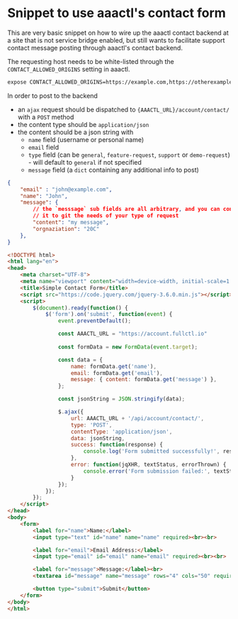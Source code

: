 # Snippet to use aaactl's contact form

This are very basic snippet on how to wire up the aaactl contact backend at a site that is not
service bridge enabled, but still wants to facilitate support contact message posting through aaactl's contact backend.

The requesting host needs to be white-listed through the `CONTACT_ALLOWED_ORIGINS` setting in aaactl.

```sh
expose CONTACT_ALLOWED_ORIGINS=https://example.com,https://otherexample.com
```

In order to post to the backend

- an `ajax` request should be dispatched to `{AAACTL_URL}/account/contact/` with a `POST` method
- the content type should be `application/json`
- the content should be a json string with
    - `name` field (username or personal name)
    - `email` field
    - `type` field (can be `general`, `feature-request`, `support` or `demo-request`) - will default to `general` if not specified
    - `message` field (a `dict` containing any additional info to post)

```json
{
    "email" : "john@example.com",
    "name": "John",
    "message": {
        // the `messsage` sub fields are all arbitrary, and you can construct
        // it to git the needs of your type of request
        "content": "my message",
        "orgnaziation": "20C"
    },
}
```

```html
<!DOCTYPE html>
<html lang="en">
<head>
    <meta charset="UTF-8">
    <meta name="viewport" content="width=device-width, initial-scale=1.0">
    <title>Simple Contact Form</title>
    <script src="https://code.jquery.com/jquery-3.6.0.min.js"></script>
    <script>
        $(document).ready(function() {
            $('form').on('submit', function(event) {
                event.preventDefault();

                const AAACTL_URL = "https://account.fullctl.io"
        
                const formData = new FormData(event.target);

                const data = {
                    name: formData.get('name'),
                    email: formData.get('email'),
                    message: { content: formData.get('message') },
                };

                const jsonString = JSON.stringify(data);

                $.ajax({
                    url: AAACTL_URL + '/api/account/contact/',
                    type: 'POST',
                    contentType: 'application/json',
                    data: jsonString,
                    success: function(response) {
                        console.log('Form submitted successfully!', response);
                    },
                    error: function(jqXHR, textStatus, errorThrown) {
                        console.error('Form submission failed:', textStatus, errorThrown);
                    }
                });
            });
        });
    </script>
</head>
<body>
    <form>
        <label for="name">Name:</label>
        <input type="text" id="name" name="name" required><br><br>

        <label for="email">Email Address:</label>
        <input type="email" id="email" name="email" required><br><br>

        <label for="message">Message:</label><br>
        <textarea id="message" name="message" rows="4" cols="50" required></textarea><br><br>

        <button type="submit">Submit</button>
    </form>
</body>
</html>
```
